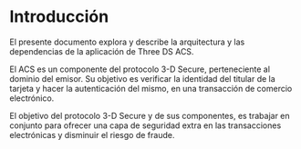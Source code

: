# Introducción

El presente documento explora y describe la arquitectura y las dependencias de la aplicación de Three DS ACS.

El ACS es un componente del protocolo 3-D Secure, perteneciente al dominio del emisor. Su objetivo es verificar la identidad del titular de la tarjeta y hacer la autenticación del mismo, en una transacción de comercio electrónico.

El objetivo del protocolo 3-D Secure y de sus componentes, es trabajar en conjunto para ofrecer una capa de seguridad extra en las transacciones electrónicas y disminuir el riesgo de fraude.